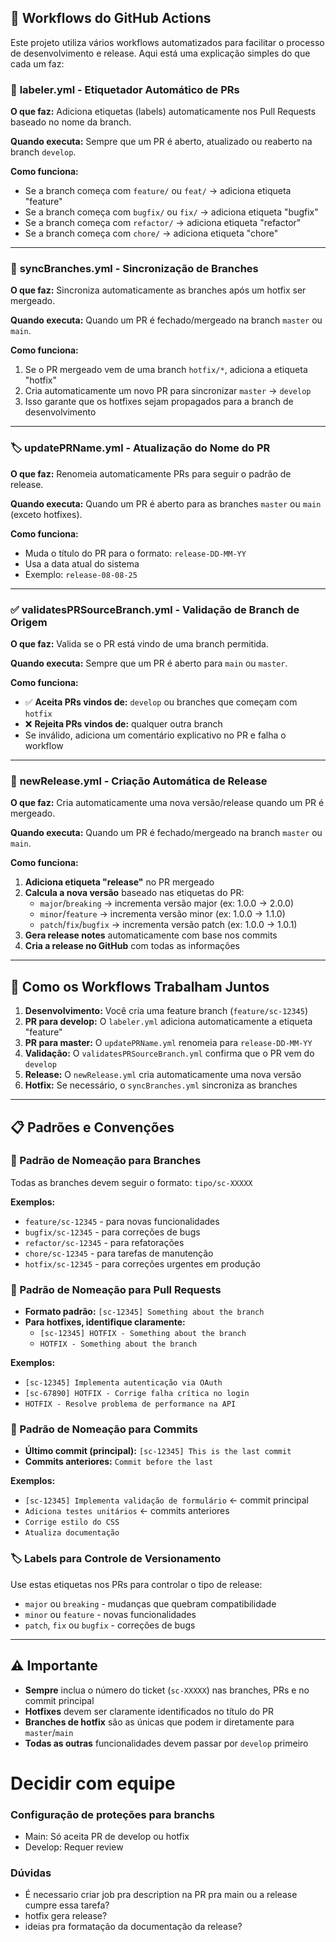 ## 🚀 Workflows do GitHub Actions

Este projeto utiliza vários workflows automatizados para facilitar o processo de desenvolvimento e release. Aqui está uma explicação simples do que cada um faz:

### 📝 **labeler.yml** - Etiquetador Automático de PRs
**O que faz:** Adiciona etiquetas (labels) automaticamente nos Pull Requests baseado no nome da branch.

**Quando executa:** Sempre que um PR é aberto, atualizado ou reaberto na branch `develop`.

**Como funciona:**
- Se a branch começa com `feature/` ou `feat/` → adiciona etiqueta "feature"
- Se a branch começa com `bugfix/` ou `fix/` → adiciona etiqueta "bugfix"  
- Se a branch começa com `refactor/` → adiciona etiqueta "refactor"
- Se a branch começa com `chore/` → adiciona etiqueta "chore"

---

### 🔄 **syncBranches.yml** - Sincronização de Branches
**O que faz:** Sincroniza automaticamente as branches após um hotfix ser mergeado.

**Quando executa:** Quando um PR é fechado/mergeado na branch `master` ou `main`.

**Como funciona:**
1. Se o PR mergeado vem de uma branch `hotfix/*`, adiciona a etiqueta "hotfix"
2. Cria automaticamente um novo PR para sincronizar `master` → `develop`
3. Isso garante que os hotfixes sejam propagados para a branch de desenvolvimento

---

### 🏷️ **updatePRName.yml** - Atualização do Nome do PR
**O que faz:** Renomeia automaticamente PRs para seguir o padrão de release.

**Quando executa:** Quando um PR é aberto para as branches `master` ou `main` (exceto hotfixes).

**Como funciona:**
- Muda o título do PR para o formato: `release-DD-MM-YY`
- Usa a data atual do sistema
- Exemplo: `release-08-08-25`

---

### ✅ **validatesPRSourceBranch.yml** - Validação de Branch de Origem
**O que faz:** Valida se o PR está vindo de uma branch permitida.

**Quando executa:** Sempre que um PR é aberto para `main` ou `master`.

**Como funciona:**
- ✅ **Aceita PRs vindos de:** `develop` ou branches que começam com `hotfix`
- ❌ **Rejeita PRs vindos de:** qualquer outra branch
- Se inválido, adiciona um comentário explicativo no PR e falha o workflow

---

### 🎯 **newRelease.yml** - Criação Automática de Release
**O que faz:** Cria automaticamente uma nova versão/release quando um PR é mergeado.

**Quando executa:** Quando um PR é fechado/mergeado na branch `master` ou `main`.

**Como funciona:**
1. **Adiciona etiqueta "release"** no PR mergeado
2. **Calcula a nova versão** baseado nas etiquetas do PR:
   - `major`/`breaking` → incrementa versão major (ex: 1.0.0 → 2.0.0)
   - `minor`/`feature` → incrementa versão minor (ex: 1.0.0 → 1.1.0) 
   - `patch`/`fix`/`bugfix` → incrementa versão patch (ex: 1.0.0 → 1.0.1)
3. **Gera release notes** automaticamente com base nos commits
4. **Cria a release no GitHub** com todas as informações

---

## 🔗 Como os Workflows Trabalham Juntos

1. **Desenvolvimento:** Você cria uma feature branch (`feature/sc-12345`)
2. **PR para develop:** O `labeler.yml` adiciona automaticamente a etiqueta "feature"
3. **PR para master:** O `updatePRName.yml` renomeia para `release-DD-MM-YY`
4. **Validação:** O `validatesPRSourceBranch.yml` confirma que o PR vem do `develop`
5. **Release:** O `newRelease.yml` cria automaticamente uma nova versão
6. **Hotfix:** Se necessário, o `syncBranches.yml` sincroniza as branches

---

## 📋 Padrões e Convenções

### 🌿 Padrão de Nomeação para Branches
Todas as branches devem seguir o formato: `tipo/sc-XXXXX`

**Exemplos:**
- `feature/sc-12345` - para novas funcionalidades
- `bugfix/sc-12345` - para correções de bugs  
- `refactor/sc-12345` - para refatorações
- `chore/sc-12345` - para tarefas de manutenção
- `hotfix/sc-12345` - para correções urgentes em produção

### 📝 Padrão de Nomeação para Pull Requests
- **Formato padrão:** `[sc-12345] Something about the branch`
- **Para hotfixes, identifique claramente:**
  - `[sc-12345] HOTFIX - Something about the branch`
  - `HOTFIX - Something about the branch`

**Exemplos:**
- `[sc-12345] Implementa autenticação via OAuth`
- `[sc-67890] HOTFIX - Corrige falha crítica no login`
- `HOTFIX - Resolve problema de performance na API`

### 💬 Padrão de Nomeação para Commits
- **Último commit (principal):** `[sc-12345] This is the last commit`
- **Commits anteriores:** `Commit before the last`

**Exemplos:**
- `[sc-12345] Implementa validação de formulário` ← commit principal
- `Adiciona testes unitários` ← commits anteriores
- `Corrige estilo do CSS`
- `Atualiza documentação`

### 🏷️ Labels para Controle de Versionamento
Use estas etiquetas nos PRs para controlar o tipo de release:
- `major` ou `breaking` - mudanças que quebram compatibilidade
- `minor` ou `feature` - novas funcionalidades
- `patch`, `fix` ou `bugfix` - correções de bugs

---

## ⚠️ Importante
- **Sempre** inclua o número do ticket (`sc-XXXXX`) nas branches, PRs e no commit principal
- **Hotfixes** devem ser claramente identificados no título do PR
- **Branches de hotfix** são as únicas que podem ir diretamente para `master`/`main`
- **Todas as outras** funcionalidades devem passar por `develop` primeiro



# Decidir com equipe
### Configuração de proteções para branchs
- Main: Só aceita PR de develop ou hotfix
- Develop: Requer review

### Dúvidas
- É necessario criar job pra description na PR pra main ou a release cumpre essa tarefa?
- hotfix gera release?
- ideias pra formatação da documentação da release?